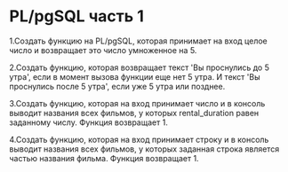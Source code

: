 # PL/pgSQL часть 1
1.Создать функцию на PL/pgSQL, которая принимает на вход целое число и возвращает это число умноженное на 5.

2.Создать функцию, которая возвращает текст 'Вы проснулись до 5 утра', если в момент вызова функции еще нет 5 утра. И текст 'Вы проснулись после 5 утра', если уже 5 утра или позднее.

3.Создать функцию, которая на вход принимает число и в консоль выводит названия всех фильмов, у которых rental_duration равен заданному числу. Функция возвращает 1.

4.Создать функцию, которая на вход принимает строку и в консоль выводит названия всех фильмов, у которых заданная строка является частью названия фильма. Функция возвращает 1.

